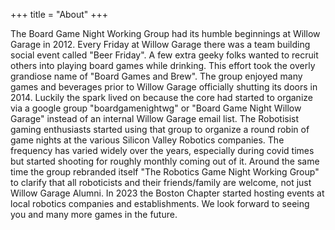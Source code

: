 +++
title = "About"
+++

The Board Game Night Working Group had its humble beginnings at Willow Garage in 2012. Every Friday at Willow Garage there was a team building social event called "Beer Friday". A few extra geeky folks wanted to recruit others into playing board games while drinking. This effort took the overly grandiose name of "Board Games and Brew". The group enjoyed many games and beverages prior to Willow Garage officially shutting its doors in 2014. Luckily the spark lived on because the core had started to organize via a google group "boardgamenightwg" or "Board Game Night Willow Garage" instead of an internal Willow Garage email list. The Robotisist gaming enthusiasts started using that group to organize a round robin of game nights at the various Silicon Valley Robotics companies. The frequency has varied widely over the years, especially during covid times but started shooting for roughly monthly coming out of it. Around the same time the group rebranded itself "The Robotics Game Night Working Group" to clarify that all roboticists and their friends/family are welcome, not just Willow Garage Alumni. In 2023 the Boston Chapter started hosting events at local robotics companies and establishments. We look forward to seeing you and many more games in the future.
